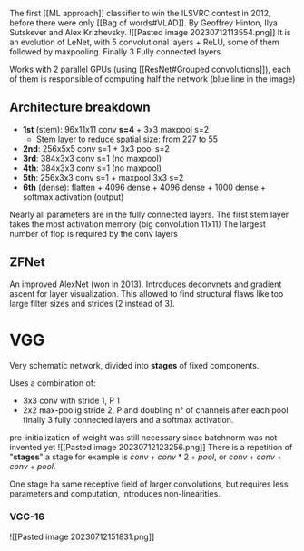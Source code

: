 The first [[ML approach]] classifier to win the ILSVRC contest in 2012, before there were only [[Bag of words#VLAD]].
By Geoffrey Hinton, Ilya Sutskever and Alex Krizhevsky.
![[Pasted image 20230712113554.png]]
It is an evolution of LeNet, with 5 convolutional layers + ReLU, some of them followed by maxpooling. Finally 3 Fully connected layers.

Works with 2 parallel GPUs (using [[ResNet#Grouped convolutions]]), each of them is responsible of computing half the network (blue line in the image)
## Architecture breakdown
- **1st** (stem): 96x11x11 conv **s=4** + 3x3 maxpool s=2
	- Stem layer to reduce spatial size: from 227 to 55
- **2nd**: 256x5x5 conv s=1 + 3x3 pool s=2
- **3rd**: 384x3x3 conv s=1 (no maxpool)
- **4th**: 384x3x3 conv s=1 (no maxpool)
- **5th**: 256x3x3 conv s=1 + maxpool 3x3 s=2
- **6th** (dense): flatten + 4096 dense + 4096 dense + 1000 dense + softmax activation (output)

Nearly all parameters are in the fully connected layers.
The first stem layer takes the most activation memory (big convolution 11x11)
The largest number of flop is required by the conv layers
## ZFNet
An improved AlexNet (won in 2013). Introduces deconvnets and gradient ascent for layer visualization. This allowed to find structural flaws like too large filter sizes and strides (2 instead of 3).

# VGG
Very schematic network, divided into **stages** of fixed components. 

Uses a combination of:
- 3x3 conv with stride 1, P 1
- 2x2 max-poolig stride 2, P
and doubling n° of channels after each pool
finally 3 fully connected layers and a softmax activation.

pre-initialization of weight was still necessary since batchnorm was not invented yet
![[Pasted image 20230712123256.png]]
There is a repetition of "**stages**"
a stage for example is $conv+conv*2+pool$, or $conv+conv+conv+pool$.

One stage ha same receptive field of larger convolutions, but requires less parameters and computation, introduces non-linearities.
### VGG-16
![[Pasted image 20230712151831.png]]